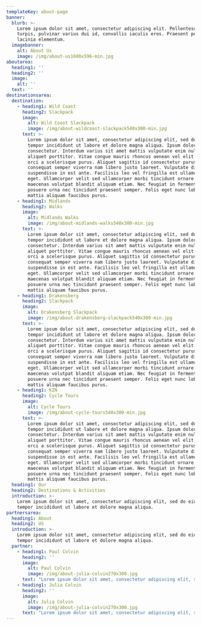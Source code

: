 ```yaml
---
templateKey: about-page
banner:
  blurb: >-
    Lorem ipsum dolor sit amet, consectetur adipiscing elit. Pellentesque dolor
    turpis, pulvinar varius dui id, convallis iaculis eros. Praesent porta
    lacinia elementum.
  imagebanner:
    alt: About Us
    image: /img/about-us1600x596-min.jpg
aboutarea:
  heading1: ''
  heading2: ''
  image:
    alt: ''
  text: ''
destinationsarea:
  destination:
    - heading1: Wild Coast
      heading2: Slackpack
      image:
        alt: Wild Coast Slackpack
        image: /img/about-wildcoast-slackpack540x300-min.jpg
      text: >-
        Lorem ipsum dolor sit amet, consectetur adipiscing elit, sed do eiusmod
        tempor incididunt ut labore et dolore magna aliqua. Ipsum dolor sit amet
        consectetur. Interdum varius sit amet mattis vulputate enim nulla
        aliquet porttitor. Vitae congue mauris rhoncus aenean vel elit. Sagittis
        orci a scelerisque purus. Aliquet sagittis id consectetur purus ut. Ut
        consequat semper viverra nam libero justo laoreet. Vulputate dignissim
        suspendisse in est ante. Facilisis leo vel fringilla est ullamcorper
        eget. Ullamcorper velit sed ullamcorper morbi tincidunt ornare. Volutpat
        maecenas volutpat blandit aliquam etiam. Nec feugiat in fermentum
        posuere urna nec tincidunt praesent semper. Felis eget nunc lobortis
        mattis aliquam faucibus purus.
    - heading1: Midlands
      heading2: Walks
      image:
        alt: Midlands Walks
        image: /img/about-midlands-walks540x300-min.jpg
      text: >-
        Lorem ipsum dolor sit amet, consectetur adipiscing elit, sed do eiusmod
        tempor incididunt ut labore et dolore magna aliqua. Ipsum dolor sit amet
        consectetur. Interdum varius sit amet mattis vulputate enim nulla
        aliquet porttitor. Vitae congue mauris rhoncus aenean vel elit. Sagittis
        orci a scelerisque purus. Aliquet sagittis id consectetur purus ut. Ut
        consequat semper viverra nam libero justo laoreet. Vulputate dignissim
        suspendisse in est ante. Facilisis leo vel fringilla est ullamcorper
        eget. Ullamcorper velit sed ullamcorper morbi tincidunt ornare. Volutpat
        maecenas volutpat blandit aliquam etiam. Nec feugiat in fermentum
        posuere urna nec tincidunt praesent semper. Felis eget nunc lobortis
        mattis aliquam faucibus purus.
    - heading1: Drakensberg
      heading2: Slackpack
      image:
        alt: Drakensberg Slackpack
        image: /img/about-drakensberg-slackpack540x300-min.jpg
      text: >-
        Lorem ipsum dolor sit amet, consectetur adipiscing elit, sed do eiusmod
        tempor incididunt ut labore et dolore magna aliqua. Ipsum dolor sit amet
        consectetur. Interdum varius sit amet mattis vulputate enim nulla
        aliquet porttitor. Vitae congue mauris rhoncus aenean vel elit. Sagittis
        orci a scelerisque purus. Aliquet sagittis id consectetur purus ut. Ut
        consequat semper viverra nam libero justo laoreet. Vulputate dignissim
        suspendisse in est ante. Facilisis leo vel fringilla est ullamcorper
        eget. Ullamcorper velit sed ullamcorper morbi tincidunt ornare. Volutpat
        maecenas volutpat blandit aliquam etiam. Nec feugiat in fermentum
        posuere urna nec tincidunt praesent semper. Felis eget nunc lobortis
        mattis aliquam faucibus purus.
    - heading1: KZN
      heading2: Cycle Tours
      image:
        alt: Cycle Tours
        image: /img/about-cycle-tours540x300-min.jpg
      text: >-
        Lorem ipsum dolor sit amet, consectetur adipiscing elit, sed do eiusmod
        tempor incididunt ut labore et dolore magna aliqua. Ipsum dolor sit amet
        consectetur. Interdum varius sit amet mattis vulputate enim nulla
        aliquet porttitor. Vitae congue mauris rhoncus aenean vel elit. Sagittis
        orci a scelerisque purus. Aliquet sagittis id consectetur purus ut. Ut
        consequat semper viverra nam libero justo laoreet. Vulputate dignissim
        suspendisse in est ante. Facilisis leo vel fringilla est ullamcorper
        eget. Ullamcorper velit sed ullamcorper morbi tincidunt ornare. Volutpat
        maecenas volutpat blandit aliquam etiam. Nec feugiat in fermentum
        posuere urna nec tincidunt praesent semper. Felis eget nunc lobortis
        mattis aliquam faucibus purus.
  heading1: Our
  heading2: Destinations & Activities
  introduction: >-
    Lorem ipsum dolor sit amet, consectetur adipiscing elit, sed do eiusmod
    tempor incididunt ut labore et dolore magna aliqua.
partnersarea:
  heading1: About
  heading2: US
  introduction: >-
    Lorem ipsum dolor sit amet, consectetur adipiscing elit, sed do eiusmod
    tempor incididunt ut labore et dolore magna aliqua.
  partner:
    - heading1: Paul Colvin
      heading2: ''
      image:
        alt: Paul Colvin
        image: /img/about-julia-colvin270x300.jpg
      text: "Lorem ipsum dolor sit amet, consectetur adipiscing elit, sed do eiusmod tempor incididunt ut labore et dolore magna aliqua. Adipiscing tristique risus nec feugiat in fermentum. Orci a scelerisque purus semper eget duis at. Sagittis aliquam malesuada bibendum arcu vitae elementum curabitur vitae nunc. Lectus proin nibh nisl condimentum id venenatis a. Eu tincidunt tortor aliquam nulla facilisi cras fermentum. Est lorem ipsum dolor sit amet consectetur adipiscing. Urna nec tincidunt praesent semper feugiat nibh sed pulvinar proin. Ac turpis egestas sed tempus urna et pharetra pharetra massa. Pellentesque nec nam aliquam sem et. Vitae nunc sed velit dignissim sodales ut. Neque convallis a cras semper auctor neque. Magna fringilla urna porttitor rhoncus dolor. Elementum nibh tellus molestie nunc non blandit massa enim nec. Habitasse platea dictumst quisque sagittis purus. Cras pulvinar mattis nunc sed blandit libero volutpat sed cras. Vel fringilla est ullamcorper eget.\r\n\n\rOrnare aenean euismod elementum nisi quis eleifend quam adipiscing vitae. Morbi tristique senectus et netus. Facilisi cras fermentum odio eu feugiat pretium nibh ipsum consequat. Nullam ac tortor vitae purus faucibus ornare. Donec adipiscing tristique risus nec feugiat in fermentum. Enim sit amet venenatis urna cursus eget. Orci phasellus egestas tellus rutrum tellus pellentesque eu. Ut tortor pretium viverra suspendisse potenti nullam ac. Ultrices gravida dictum fusce ut placerat orci nulla. Nunc eget lorem dolor sed viverra ipsum nunc. Tincidunt ornare massa eget egestas purus viverra accumsan. Elementum pulvinar etiam non quam lacus suspendisse faucibus interdum. Nibh cras pulvinar mattis nunc sed blandit libero. Ultrices neque ornare aenean euismod. Massa sapien faucibus et molestie ac feugiat sed lectus. Vel quam elementum pulvinar etiam."
    - heading1: Julia Colvin
      heading2: ''
      image:
        alt: Julia Colvin
        image: /img/about-julia-colvin270x300.jpg
      text: "Lorem ipsum dolor sit amet, consectetur adipiscing elit, sed do eiusmod tempor incididunt ut labore et dolore magna aliqua. Adipiscing tristique risus nec feugiat in fermentum. Orci a scelerisque purus semper eget duis at. Sagittis aliquam malesuada bibendum arcu vitae elementum curabitur vitae nunc. Lectus proin nibh nisl condimentum id venenatis a. Eu tincidunt tortor aliquam nulla facilisi cras fermentum. Est lorem ipsum dolor sit amet consectetur adipiscing. Urna nec tincidunt praesent semper feugiat nibh sed pulvinar proin. Ac turpis egestas sed tempus urna et pharetra pharetra massa. Pellentesque nec nam aliquam sem et. Vitae nunc sed velit dignissim sodales ut. Neque convallis a cras semper auctor neque. Magna fringilla urna porttitor rhoncus dolor. Elementum nibh tellus molestie nunc non blandit massa enim nec. Habitasse platea dictumst quisque sagittis purus. Cras pulvinar mattis nunc sed blandit libero volutpat sed cras. Vel fringilla est ullamcorper eget.\r\n\n\rOrnare aenean euismod elementum nisi quis eleifend quam adipiscing vitae. Morbi tristique senectus et netus. Facilisi cras fermentum odio eu feugiat pretium nibh ipsum consequat. Nullam ac tortor vitae purus faucibus ornare. Donec adipiscing tristique risus nec feugiat in fermentum. Enim sit amet venenatis urna cursus eget. Orci phasellus egestas tellus rutrum tellus pellentesque eu. Ut tortor pretium viverra suspendisse potenti nullam ac. Ultrices gravida dictum fusce ut placerat orci nulla. Nunc eget lorem dolor sed viverra ipsum nunc. Tincidunt ornare massa eget egestas purus viverra accumsan. Elementum pulvinar etiam non quam lacus suspendisse faucibus interdum. Nibh cras pulvinar mattis nunc sed blandit libero. Ultrices neque ornare aenean euismod. Massa sapien faucibus et molestie ac feugiat sed lectus. Vel quam elementum pulvinar etiam."
---
```


